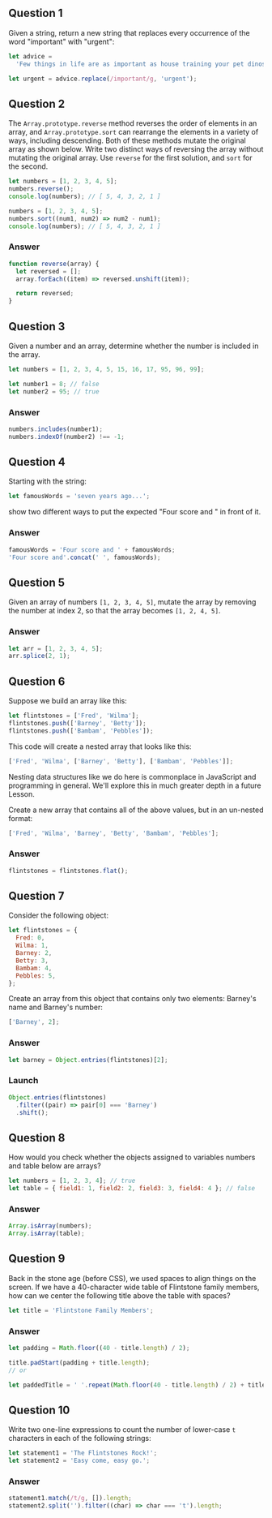 ## Question 1

Given a string, return a new string that replaces every occurrence of the word "important" with "urgent":

```js
let advice =
  'Few things in life are as important as house training your pet dinosaur.';
```

```js
let urgent = advice.replace(/important/g, 'urgent');
```

## Question 2

The `Array.prototype.reverse` method reverses the order of elements in an array, and `Array.prototype.sort` can rearrange the elements in a variety of ways, including descending. Both of these methods mutate the original array as shown below. Write two distinct ways of reversing the array without mutating the original array. Use `reverse` for the first solution, and `sort` for the second.

```js
let numbers = [1, 2, 3, 4, 5];
numbers.reverse();
console.log(numbers); // [ 5, 4, 3, 2, 1 ]

numbers = [1, 2, 3, 4, 5];
numbers.sort((num1, num2) => num2 - num1);
console.log(numbers); // [ 5, 4, 3, 2, 1 ]
```

### Answer

```js
function reverse(array) {
  let reversed = [];
  array.forEach((item) => reversed.unshift(item));

  return reversed;
}
```

## Question 3

Given a number and an array, determine whether the number is included in the array.

```js
let numbers = [1, 2, 3, 4, 5, 15, 16, 17, 95, 96, 99];

let number1 = 8; // false
let number2 = 95; // true
```

### Answer

```js
numbers.includes(number1);
numbers.indexOf(number2) !== -1;
```

## Question 4

Starting with the string:

```js
let famousWords = 'seven years ago...';
```

show two different ways to put the expected "Four score and " in front of it.

### Answer

```js
famousWords = 'Four score and ' + famousWords;
'Four score and'.concat(' ', famousWords);
```

## Question 5

Given an array of numbers `[1, 2, 3, 4, 5]`, mutate the array by removing the number at index 2, so that the array becomes `[1, 2, 4, 5]`.

### Answer

```js
let arr = [1, 2, 3, 4, 5];
arr.splice(2, 1);
```

## Question 6

Suppose we build an array like this:

```js
let flintstones = ['Fred', 'Wilma'];
flintstones.push(['Barney', 'Betty']);
flintstones.push(['Bambam', 'Pebbles']);
```

This code will create a nested array that looks like this:

```js
['Fred', 'Wilma', ['Barney', 'Betty'], ['Bambam', 'Pebbles']];
```

Nesting data structures like we do here is commonplace in JavaScript and programming in general. We'll explore this in much greater depth in a future Lesson.

Create a new array that contains all of the above values, but in an un-nested format:

```js
['Fred', 'Wilma', 'Barney', 'Betty', 'Bambam', 'Pebbles'];
```

### Answer

```js
flintstones = flintstones.flat();
```

## Question 7

Consider the following object:

```js
let flintstones = {
  Fred: 0,
  Wilma: 1,
  Barney: 2,
  Betty: 3,
  Bambam: 4,
  Pebbles: 5,
};
```

Create an array from this object that contains only two elements: Barney's name and Barney's number:

```js
['Barney', 2];
```

### Answer

```js
let barney = Object.entries(flintstones)[2];
```

### Launch

```js
Object.entries(flintstones)
  .filter((pair) => pair[0] === 'Barney')
  .shift();
```

## Question 8

How would you check whether the objects assigned to variables numbers and table below are arrays?

```js
let numbers = [1, 2, 3, 4]; // true
let table = { field1: 1, field2: 2, field3: 3, field4: 4 }; // false
```

### Answer

```js
Array.isArray(numbers);
Array.isArray(table);
```

## Question 9

Back in the stone age (before CSS), we used spaces to align things on the screen. If we have a 40-character wide table of Flintstone family members, how can we center the following title above the table with spaces?

```js
let title = 'Flintstone Family Members';
```

### Answer

```js
let padding = Math.floor((40 - title.length) / 2);

title.padStart(padding + title.length);
// or

let paddedTitle = ' '.repeat(Math.floor(40 - title.length) / 2) + title;
```

## Question 10

Write two one-line expressions to count the number of lower-case `t` characters in each of the following strings:

```js
let statement1 = 'The Flintstones Rock!';
let statement2 = 'Easy come, easy go.';
```

### Answer

```js
statement1.match(/t/g, []).length;
statement2.split('').filter((char) => char === 't').length;
```
